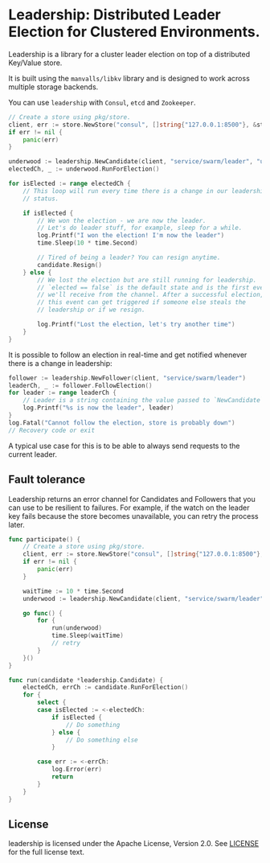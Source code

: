 # Leadership: Distributed Leader Election for Clustered Environments.

Leadership is a library for a cluster leader election on top of a distributed
Key/Value store.

It is built using the `manvalls/libkv` library and is designed to work across multiple
storage backends.

You can use `leadership` with `Consul`, `etcd` and `Zookeeper`.

```go
// Create a store using pkg/store.
client, err := store.NewStore("consul", []string{"127.0.0.1:8500"}, &store.Config{})
if err != nil {
	panic(err)
}

underwood := leadership.NewCandidate(client, "service/swarm/leader", "underwood", 15*time.Second)
electedCh, _ := underwood.RunForElection()

for isElected := range electedCh {
	// This loop will run every time there is a change in our leadership
	// status.

	if isElected {
		// We won the election - we are now the leader.
		// Let's do leader stuff, for example, sleep for a while.
		log.Printf("I won the election! I'm now the leader")
		time.Sleep(10 * time.Second)

		// Tired of being a leader? You can resign anytime.
		candidate.Resign()
	} else {
		// We lost the election but are still running for leadership.
		// `elected == false` is the default state and is the first event
		// we'll receive from the channel. After a successful election,
		// this event can get triggered if someone else steals the
		// leadership or if we resign.

		log.Printf("Lost the election, let's try another time")
	}
}
```

It is possible to follow an election in real-time and get notified whenever
there is a change in leadership:
```go
follower := leadership.NewFollower(client, "service/swarm/leader")
leaderCh, _ := follower.FollowElection()
for leader := range leaderCh {
	// Leader is a string containing the value passed to `NewCandidate`.
	log.Printf("%s is now the leader", leader)
}
log.Fatal("Cannot follow the election, store is probably down")
// Recovery code or exit
```

A typical use case for this is to be able to always send requests to the current
leader.

## Fault tolerance

Leadership returns an error channel for Candidates and Followers that you can use
to be resilient to failures. For example, if the watch on the leader key fails
because the store becomes unavailable, you can retry the process later.

```go
func participate() {
    // Create a store using pkg/store.
    client, err := store.NewStore("consul", []string{"127.0.0.1:8500"}, &store.Config{})
    if err != nil {
        panic(err)
    }

    waitTime := 10 * time.Second
    underwood := leadership.NewCandidate(client, "service/swarm/leader", "underwood", 15*time.Second)

    go func() {
        for {
            run(underwood)
            time.Sleep(waitTime)
            // retry
        }
    }()
}

func run(candidate *leadership.Candidate) {
    electedCh, errCh := candidate.RunForElection()
    for {
        select {
        case isElected := <-electedCh:
            if isElected {
                // Do something
            } else {
                // Do something else
            }

        case err := <-errCh:
            log.Error(err)
            return
        }
    }
}
```

## License

leadership is licensed under the Apache License, Version 2.0. See [LICENSE](LICENSE) for the full license text.

